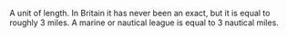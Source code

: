 A unit of length. In Britain it has never been an exact, but it is equal
to roughly 3 miles. A marine or nautical league is equal to 3 nautical
miles.
